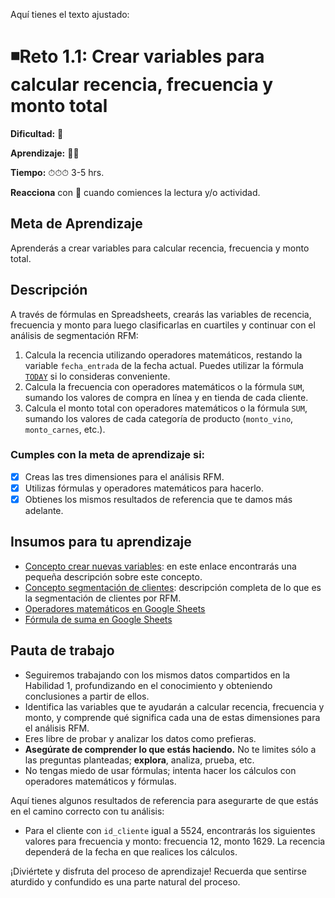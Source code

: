 Aquí tienes el texto ajustado:

# ◾Reto 1.1: Crear variables para calcular recencia, frecuencia y monto total

**Dificultad:** 🌻

**Aprendizaje:** 🍯🍯

**Tiempo:** ⏱⏱⏱ 3-5 hrs.

**Reacciona** con :eyes: cuando comiences la lectura y/o actividad.

## Meta de Aprendizaje

Aprenderás a crear variables para calcular recencia, frecuencia y monto total.

## Descripción

A través de fórmulas en Spreadsheets, crearás las variables de recencia, frecuencia y monto para luego clasificarlas en cuartiles y continuar con el análisis de segmentación RFM:

1. Calcula la recencia utilizando operadores matemáticos, restando la variable `fecha_entrada` de la fecha actual. Puedes utilizar la fórmula [`TODAY`](https://support.google.com/docs/answer/3092984?hl=es&sjid=239911822163400708-EU) si lo consideras conveniente.
2. Calcula la frecuencia con operadores matemáticos o la fórmula `SUM`, sumando los valores de compra en línea y en tienda de cada cliente.
3. Calcula el monto total con operadores matemáticos o la fórmula `SUM`, sumando los valores de cada categoría de producto (`monto_vino`, `monto_carnes`, etc.).

### Cumples con la meta de aprendizaje si:

- [x] Creas las tres dimensiones para el análisis RFM.
- [x] Utilizas fórmulas y operadores matemáticos para hacerlo.
- [x] Obtienes los mismos resultados de referencia que te damos más adelante.

## Insumos para tu aprendizaje

- [Concepto crear nuevas variables](https://docs.google.com/document/d/1yp5MVB8iirIbYwptscJ4YrjsY4Bnd8mrsDB75Onun2s/edit?usp=sharing): en este enlace encontrarás una pequeña descripción sobre este concepto.
- [Concepto segmentación de clientes](https://docs.google.com/document/d/1I3_bay1ymFa0iMRz6W_C_mpmnahMdMs5_0UEiKf1jTo/edit?usp=sharing): descripción completa de lo que es la segmentación de clientes por RFM.
- [Operadores matemáticos en Google Sheets](https://tucolegadegoogle.com/google-sheets/como-realizar-operaciones-basicas-en-google-sheets/)
- [Fórmula de suma en Google Sheets](https://support.google.com/docs/answer/3093669?hl=es)

## Pauta de trabajo

- Seguiremos trabajando con los mismos datos compartidos en la Habilidad 1, profundizando en el conocimiento y obteniendo conclusiones a partir de ellos.
- Identifica las variables que te ayudarán a calcular recencia, frecuencia y monto, y comprende qué significa cada una de estas dimensiones para el análisis RFM.
- Eres libre de probar y analizar los datos como prefieras.
- **Asegúrate de comprender lo que estás haciendo.** No te limites sólo a las preguntas planteadas; **explora**, analiza, prueba, etc.
- No tengas miedo de usar fórmulas; intenta hacer los cálculos con operadores matemáticos y fórmulas.

Aquí tienes algunos resultados de referencia para asegurarte de que estás en el camino correcto con tu análisis:

- Para el cliente con `id_cliente` igual a 5524, encontrarás los siguientes valores para frecuencia y monto: frecuencia 12, monto 1629. La recencia dependerá de la fecha en que realices los cálculos.

¡Diviértete y disfruta del proceso de aprendizaje! Recuerda que sentirse aturdido y confundido es una parte natural del proceso.
